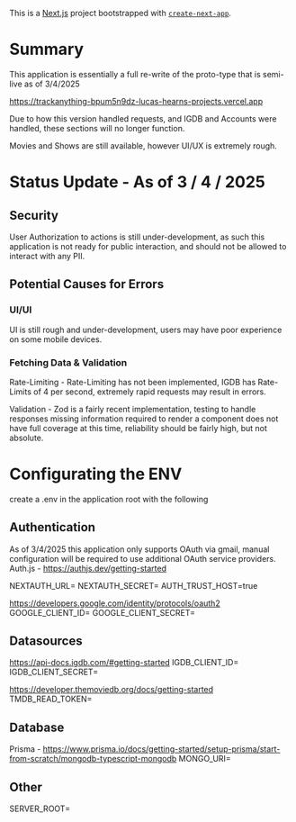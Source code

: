 This is a [Next.js](https://nextjs.org) project bootstrapped with [`create-next-app`](https://nextjs.org/docs/app/api-reference/cli/create-next-app).

# Summary 

This application is essentially a full re-write of the proto-type that is semi-live as of 3/4/2025

https://trackanything-bpum5n9dz-lucas-hearns-projects.vercel.app

Due to how this version handled requests, and IGDB and Accounts were handled, these sections will no longer function.

Movies and Shows are still available, however UI/UX is extremely rough.


# Status Update - As of 3 / 4 / 2025 


## Security 
User Authorization to actions is still under-development, as such this application is not ready for public interaction, and should not be allowed to interact with any PII.


## Potential Causes for Errors
### UI/UI
UI is still rough and under-development, users may have poor experience on some mobile devices.


### Fetching Data & Validation

Rate-Limiting - 
  Rate-Limiting has not been implemented, IGDB has Rate-Limits of 4 per second, extremely rapid requests may result in errors.

Validation - 
  Zod is a fairly recent implementation, testing to handle responses missing information required to render a component does not have full coverage at this time, reliability should be fairly high, but not absolute.
  


# Configurating the ENV

create a .env in the application root with the following

## Authentication

As of 3/4/2025 this application only supports OAuth via gmail, manual configuration will be required to use additional OAuth service providers.
Auth.js - https://authjs.dev/getting-started

NEXTAUTH_URL=
NEXTAUTH_SECRET=
AUTH_TRUST_HOST=true

https://developers.google.com/identity/protocols/oauth2
GOOGLE_CLIENT_ID=
GOOGLE_CLIENT_SECRET=

## Datasources

https://api-docs.igdb.com/#getting-started
IGDB_CLIENT_ID=
IGDB_CLIENT_SECRET=

https://developer.themoviedb.org/docs/getting-started
TMDB_READ_TOKEN=

## Database
Prisma - https://www.prisma.io/docs/getting-started/setup-prisma/start-from-scratch/mongodb-typescript-mongodb
MONGO_URI=

## Other
SERVER_ROOT=








